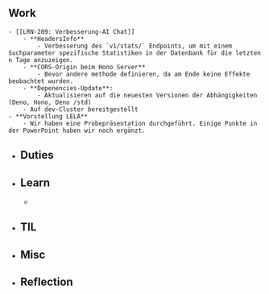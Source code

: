 ## Work
	- [[LRN-209: Verbesserung-AI Chat]]
		- **HeadersInfo**
			- Verbesserung des `v1/stats/` Endpoints, um mit einem Suchparameter spezifische Statistiken in der Datenbank für die letzten n Tage anzuzeigen.
		- **CORS-Origin beim Hono Server**
			- Bevor andere methode definieren, da am Ende keine Effekte beobachtet wurden.
		- **Depenencies-Update**:
			- Aktualisieren auf die neuesten Versionen der Abhängigkeiten (Deno, Hono, Deno /std)
		- Auf dev-Cluster bereitgestellt
	- **Vorstellung LELA**
		- Wir haben eine Probepräsentation durchgeführt. Einige Punkte in der PowerPoint haben wir noch ergänzt.
- ## Duties
- ## Learn
	-
- ## TIL
- ## Misc
- ## Reflection